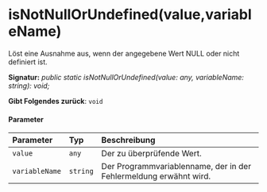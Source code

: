 # <a name="isnotnullorundefinedvaluevariablename"></a>isNotNullOrUndefined(value,variableName)




Löst eine Ausnahme aus, wenn der angegebene Wert NULL oder nicht definiert ist.

**Signatur:** _public static isNotNullOrUndefined(value: any, variableName: string): void;_

**Gibt Folgendes zurück**: `void`





#### <a name="parameters"></a>Parameter


| Parameter       | Typ    | Beschreibung |
|:-------------|:---------------|:------------|
| `value`    | `any` | Der zu überprüfende Wert. |
| `variableName`    | `string` | Der Programmvariablenname, der in der Fehlermeldung erwähnt wird. |


